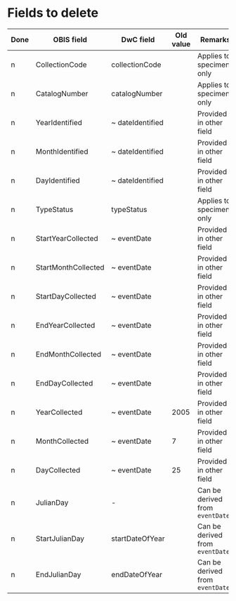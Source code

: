# Fields to delete

Done | OBIS field | DwC field | Old value | Remarks
--- | --- | --- | --- | ---
n | CollectionCode | collectionCode | | Applies to specimens only
n | CatalogNumber | catalogNumber | | Applies to specimens only
n | YearIdentified | ~ dateIdentified | | Provided in other field
n | MonthIdentified | ~ dateIdentified | | Provided in other field
n | DayIdentified | ~ dateIdentified | | Provided in other field
n | TypeStatus | typeStatus | | Applies to specimens only
n | StartYearCollected | ~ eventDate | | Provided in other field
n | StartMonthCollected | ~ eventDate | | Provided in other field
n | StartDayCollected | ~ eventDate | | Provided in other field
n | EndYearCollected | ~ eventDate | | Provided in other field
n | EndMonthCollected | ~ eventDate | | Provided in other field
n | EndDayCollected | ~ eventDate | | Provided in other field
n | YearCollected | ~ eventDate | 2005 | Provided in other field
n | MonthCollected | ~ eventDate | 7 | Provided in other field
n | DayCollected | ~ eventDate | 25 | Provided in other field
n | JulianDay | - | | Can be derived from `eventDate`
n | StartJulianDay | startDateOfYear | | Can be derived from `eventDate`
n | EndJulianDay | endDateOfYear | | Can be derived from `eventDate`
